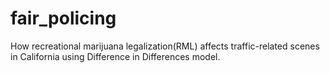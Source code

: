 # fair_policing
 How recreational marijuana legalization(RML) affects traffic-related scenes in California using Difference in Differences model.
